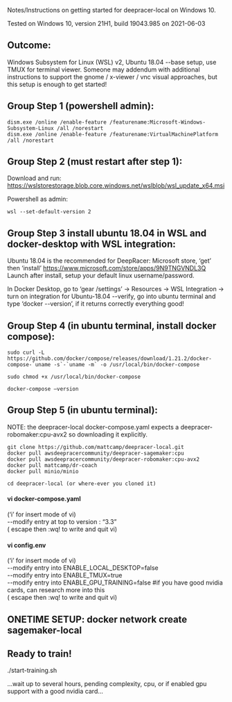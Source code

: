 Notes/Instructions on getting started for deepracer-local on Windows 10.

Tested on Windows 10, version 21H1, build 19043.985 on 2021-06-03

## Outcome:  
  Windows Subsystem for Linux (WSL) v2, Ubuntu 18.04
  --base setup, use TMUX for terminal viewer. Someone may addendum with additional instructions to support the gnome / x-viewer / vnc visual approaches, but this setup is enough to get started!

## Group Step 1 (powershell admin):
```
dism.exe /online /enable-feature /featurename:Microsoft-Windows-Subsystem-Linux /all /norestart
dism.exe /online /enable-feature /featurename:VirtualMachinePlatform /all /norestart
```

## Group Step 2 (must restart after step 1):
  Download and run: https://wslstorestorage.blob.core.windows.net/wslblob/wsl_update_x64.msi 

  Powershell as admin:
```
wsl --set-default-version 2
```

## Group Step 3 install ubuntu 18.04 in WSL and docker-desktop with WSL integration:
  Ubuntu 18.04 is the recommended for DeepRacer: Microsoft store, ‘get’ then ‘install’ https://www.microsoft.com/store/apps/9N9TNGVNDL3Q   
  Launch after install, setup your default linux username/password.

  In Docker Desktop, go to ‘gear /settings’ -> Resources -> WSL Integration -> turn on integration for Ubuntu-18.04
  --verify, go into ubuntu terminal and type ‘docker --version’, if it returns correctly everything good!

## Group Step 4 (in ubuntu terminal, install docker compose):
```
sudo curl -L https://github.com/docker/compose/releases/download/1.21.2/docker-compose-`uname -s`-`uname -m` -o /usr/local/bin/docker-compose 

sudo chmod +x /usr/local/bin/docker-compose

docker-compose –version
```

## Group Step 5 (in ubuntu terminal):
  NOTE: the deepracer-local docker-compose.yaml expects a deepracer-robomaker:cpu-avx2 so downloading it explicitly.

```
git clone https://github.com/mattcamp/deepracer-local.git 
docker pull awsdeepracercommunity/deepracer-sagemaker:cpu
docker pull awsdeepracercommunity/deepracer-robomaker:cpu-avx2
docker pull mattcamp/dr-coach
docker pull minio/minio

cd deepracer-local (or where-ever you cloned it)
```

#### vi docker-compose.yaml
  (‘i’ for insert mode of vi)  
  --modify entry at top to version : “3.3”  
  ( escape then :wq! to write and quit vi)  


#### vi config.env
  (‘i’ for insert mode of vi)  
  --modify entry into ENABLE_LOCAL_DESKTOP=false  
  --modify entry into ENABLE_TMUX=true  
  --modify entry into ENABLE_GPU_TRAINING=false   #if you have good nvidia cards, can research more into this  
  ( escape then :wq! to write and quit vi)  

## ONETIME SETUP: docker network create sagemaker-local


## Ready to train!

./start-training.sh

…wait up to several hours, pending complexity, cpu, or if enabled gpu support with a good nvidia card…
